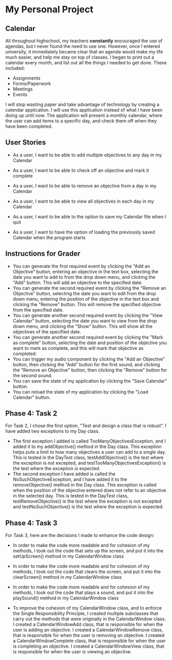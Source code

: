 # My Personal Project

## Calendar

All throughout highschool, my teachers **constantly** encouraged the use of agendas, but I never found 
the need to use one. However, once I entered university, it immediately became clear that an agenda
would make my life much easier, and help me stay on top of classes. I began to print out a calendar
every month, and list out all the things I needed to get done. These included:
- Assignments
- Forms/Paperwork
- Meetings
- Events 

I will stop wasting paper and take advantage of technology by creating a calendar application. I will
use this application instead of what I have been doing up until now. The application will present a 
monthly calendar, where the user can add items to a specific day, and check them off when they have 
been completed. 


## User Stories
- As a user, I want to be able to add multiple objectives to any day in my Calendar
- As a user, I want to be able to check off an objective and mark it complete
- As a user, I want to be able to remove an objective from a day in my Calendar
- As a user, I want to be able to view all objectives in each day in my Calendar

- As a user, I want to be able to the option to save my Calendar file when I quit
- As a user, I want to have the option of loading the previously saved Calendar when the program starts
 
 
 ## Instructions for Grader

- You can generate the first required event by clicking the "Add an Objective" button, entering an 
  objective in the text box, selecting the date you want to add to from the drop down menu, 
  and clicking the "Add" button. This will add an objective to the specified date.
- You can generate the second required event by clicking the "Remove an Objective" button, selecting
  the date you want to edit from the drop down menu, entering the position of the objective in the 
  text box and clicking the "Remove" button. This will remove the specified objective from the specified
  date.
- You can generate another second required event by clicking the "View Calendar" button, selecting
  the date you want to view from the drop down menu, and clicking the "Show" button. This will show all 
  the objectives of the specified date.
- You can generate another second required event by clicking the "Mark as complete" button, selecting
  the date and position of the objective you want to mark as complete, and this will mark that objective 
  as completed.
- You can trigger my audio component by clicking the "Add an Objective" button, then clicking the 
  "Add" button for the first sound, and clicking the "Remove an Objective" button, then clicking the
  "Remove" button for the second sound.
- You can save the state of my application by clicking the "Save Calendar" button.
- You can reload the state of my application by clicking the "Load Calendar" button.


## Phase 4: Task 2
For Task 2, I chose the first option, "Test and design a class that is robust". I have added two 
exceptions to my Day class. 
- The first exception I added is called TooManyObjectivesException, and 
  I added it to my addObjective() method in the Day class. This exception helps puts a limit to how 
  many objectives a user can add to a single day. This is tested in the DayTest class, testAddObjective()
  is the test where the exception is not excepted, and testTooManyObjectivesException() is the test
  where the exception is expected.
- The second exception I have added is called the NoSuchObjectiveException, and I have added it to 
  the removeObjective() method in the Day class. This exception is called when the position of the 
  objective entered does not refer to an objective in the selected day. This is tested in the DayTest 
  class, testRemoveObjective() is the test where the exception is not excepted and 
  testNoSuchObjective() is the test where the exception is expected.
  
## Phase 4: Task 3
For Task 3, here are the decisions I made to enhance the code design:
- In order to make the code more readable and for cohesion of my methods,  I took out the code that 
  sets up the screen, and put it into the setUpScreen() method in my CalendarWindow class
- In order to make the code more readable  and for cohesion of my methods, I took out the code that 
  clears the screen, and put it into the clearScreen() method in my CalendarWindow class  
- In order to make the code more readable and for cohesion of my methods, I took out the code that 
  plays a sound, and put it into the playSound() method in my CalendarWindow class
  
- To improve the cohesion of my CalendarWindow class, and to enforce the Single Responsibility Principle,
  I created multiple subclasses that carry out the methods that were originally in the CalendarWindow
  class. I created a CalendarWindowAdd class, that is responsible for when the user is adding an objective.
  I created a CalendarWindowRemove class, that is responsible for when the user is removing an objective.
  I created a CalendarWindowComplete class, that is responsible for when the user is completing an objective.
  I created a CalendarWindowView class, that is responsible for when the user is viewing an objective. 
      
 
 

 

